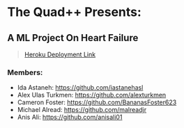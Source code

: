 # The Quad++ Presents:

## A ML Project On Heart Failure

> [Heroku Deployment Link](https://heart-failure-analysis.herokuapp.com/)

### Members:

- Ida Astaneh: https://github.com/iastanehasl
- Alex Ulas Turkmen: https://github.com/alexturkmen
- Cameron Foster: https://github.com/BananasFoster623
- Michael Alread: https://github.com/malreadjr
- Anis Ali: https://github.com/anisali01
